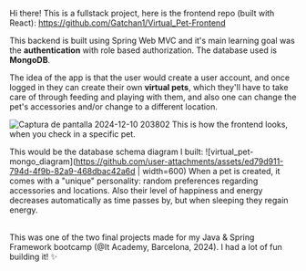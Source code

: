 Hi there!
This is a fullstack project, here is the frontend repo (built with React): https://github.com/Gatchan1/Virtual_Pet-Frontend

This backend is built using Spring Web MVC and it's main learning goal was the **authentication** with role based authorization.
The database used is **MongoDB**.

The idea of the app is that the user would create a user account, and once logged in they can create their own **virtual pets**, 
which they'll have to take care of through feeding and playing with them, and also one can change the pet's accessories and/or change to a different location.

![Captura de pantalla 2024-12-10 203802](https://github.com/user-attachments/assets/230641cf-50e9-40ba-bd98-859db7fafc35)
This is how the frontend looks, when you check in a specific pet.

This would be the database schema diagram I built:
![virtual_pet-mongo_diagram](https://github.com/user-attachments/assets/ed79d911-794d-4f9b-82a9-468dbac42a6d | width=600)
When a pet is created, it comes with a "unique" personality: random preferences regarding accessories and locations.
Also their level of happiness and energy decreases automatically as time passes by, but when sleeping they regain energy.

<br>
This was one of the two final projects made for my Java & Spring Framework bootcamp (@It Academy, Barcelona, 2024). I had a lot of fun building it! ✨
